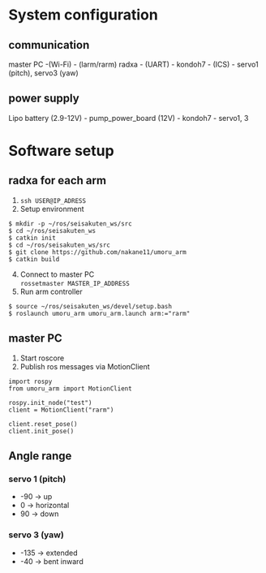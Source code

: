 # System configuration
## communication
master PC -(Wi-Fi) - (larm/rarm) radxa - (UART) - kondoh7 - (ICS) - servo1 (pitch), servo3 (yaw)
## power supply
Lipo battery (2.9-12V) - pump_power_board (12V) - kondoh7 - servo1, 3

# Software setup
## radxa for each arm
1. `ssh USER@IP_ADRESS`
2. Setup environment  
```
$ mkdir -p ~/ros/seisakuten_ws/src
$ cd ~/ros/seisakuten_ws
$ catkin init
$ cd ~/ros/seisakuten_ws/src
$ git clone https://github.com/nakane11/umoru_arm
$ catkin build
```
4. Connect to master PC  
`rossetmaster MASTER_IP_ADDRESS`
5. Run arm controller  
```
$ source ~/ros/seisakuten_ws/devel/setup.bash
$ roslaunch umoru_arm umoru_arm.launch arm:="rarm"
```

## master PC
1. Start roscore
2. Publish ros messages via MotionClient
```
import rospy
from umoru_arm import MotionClient

rospy.init_node("test")
client = MotionClient("rarm")

client.reset_pose()
client.init_pose()
```
## Angle range
### servo 1 (pitch)
- -90 -> up
-  0   -> horizontal
-  90 -> down
### servo 3 (yaw)
- -135 -> extended
-  -40   -> bent inward
